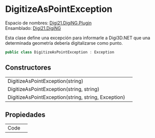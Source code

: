 # DigitizeAsPointException

Espacio de nombres: [Digi21.DigiNG.Plugin](/digi3d-net/programacion/.net/referencia/digi21.diging.plugin/)  
Ensamblado: [Digi21.DigiNG](/digi3d-net/programacion/.net/referencia/digi21.diging.plugin/digi21.diging/)

Esta clase define una excepción para informarle a Digi3D.NET que una determinada geometría debería digitalizarse como punto.

```csharp
public class DigitizeAsPointException : Exception
```

## Constructores

|  |  |
| :--- | :--- |
| DigitizeAsPointException\(string\) |  |
| DigitizeAsPointException\(string, string\) |  |
| DigitizeAsPointException\(string, string, Exception\) |  |

## Propiedades

|  |  |
| :--- | :--- |
| Code |  |

